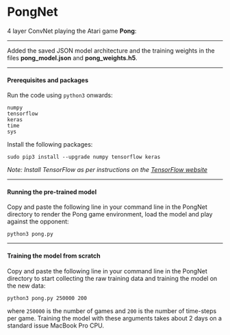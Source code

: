 # PongNet

4 layer ConvNet playing the Atari game **Pong**:

---

Added the saved JSON model architecture and the training weights in the files **pong_model.json** and **pong_weights.h5**.

---

#### Prerequisites and packages

Run the code using ```python3``` onwards:

```
numpy
tensorflow
keras
time
sys
```

Install the following packages:

```
sudo pip3 install --upgrade numpy tensorflow keras
```

*Note: Install TensorFlow as per instructions on the [TensorFlow website](https://www.tensorflow.org/install/)*

---

#### Running the pre-trained model

Copy and paste the following line in your command line in the PongNet directory to render the Pong game environment, load the model and play against the opponent:

```
python3 pong.py
```

---

#### Training the model from scratch

Copy and paste the following line in your command line in the PongNet directory to start collecting the raw training data and training the model on the new data:

```
python3 pong.py 250000 200
```

where ```250000``` is the number of games and ```200``` is the number of time-steps per game. Training the model with these arguments takes about 2 days on a standard issue MacBook Pro CPU.

